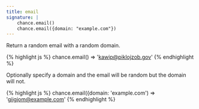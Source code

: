 ```yaml
---
title: email
signature: |
    chance.email()
    chance.email({domain: "example.com"})
---
```


Return a random email with a random domain.

{% highlight js %}
    chance.email()
    => 'kawip@piklojzob.gov'
{% endhighlight %}

Optionally specify a domain and the email will be random but the domain will not.

{% highlight js %}
    chance.email({domain: 'example.com')
    => 'giigjom@example.com'
{% endhighlight %}
